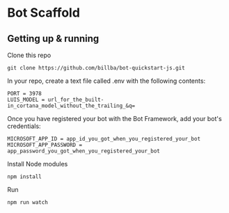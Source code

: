 # Bot Scaffold

## Getting up & running

Clone this repo

    git clone https://github.com/billba/bot-quickstart-js.git

In your repo, create a text file called .env with the following contents:

    PORT = 3978
    LUIS_MODEL = url_for_the_built-in_cortana_model_without_the_trailing_&q=

Once you have registered your bot with the Bot Framework, add your bot's credentials:
 
    MICROSOFT_APP_ID = app_id_you_got_when_you_registered_your_bot
    MICROSOFT_APP_PASSWORD = app_password_you_got_when_you_registered_your_bot

Install Node modules

    npm install

Run

    npm run watch
